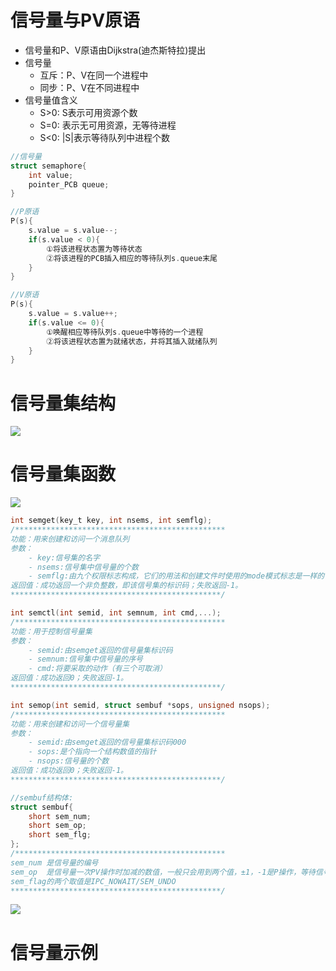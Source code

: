 # 信号量与PV原语
- 信号量和P、V原语由Dijkstra(迪杰斯特拉)提出
- 信号量
    - 互斥：P、V在同一个进程中
    - 同步：P、V在不同进程中
- 信号量值含义
    - S>0: S表示可用资源个数
    - S=0: 表示无可用资源，无等待进程
    - S<0: |S|表示等待队列中进程个数
    
```c
//信号量
struct semaphore{
    int value;
    pointer_PCB queue;
}

//P原语
P(s){
    s.value = s.value--;
    if(s.value < 0){
        ①将该进程状态置为等待状态
        ②将该进程的PCB插入相应的等待队列s.queue末尾
    }
}

//V原语
P(s){
    s.value = s.value++;
    if(s.value <= 0){
        ①唤醒相应等待队列s.queue中等待的一个进程
        ②将该进程状态置为就绪状态，并将其插入就绪队列
    }
}
```   

# 信号量集结构
![](http://ww4.sinaimg.cn/large/006tNc79gy1g4k5glyecfj31i80h4tn1.jpg)


# 信号量集函数
![]( http://ww3.sinaimg.cn/large/006tNc79gy1g4k5j4le5yj31ms0u0nmo.jpg)
```c
int semget(key_t key, int nsems, int semflg);
/***********************************************
功能：用来创建和访问一个消息队列
参数：
    - key:信号集的名字
    - nsems:信号集中信号量的个数
    - semflg:由九个权限标志构成，它们的用法和创建文件时使用的mode模式标志是一样的
返回值：成功返回一个非负整数，即该信号集的标识码；失败返回-1。
***********************************************/

int semctl(int semid, int semnum, int cmd,...);
/***********************************************
功能：用于控制信号量集
参数：
    - semid:由semget返回的信号量集标识码
    - semnum:信号集中信号量的序号
    - cmd:将要采取的动作（有三个可取消）
返回值：成功返回0；失败返回-1。
***********************************************/

int semop(int semid, struct sembuf *sops, unsigned nsops);
/***********************************************
功能：用来创建和访问一个信号量集
参数：
    - semid:由semget返回的信号量集标识码000
    - sops:是个指向一个结构数值的指针
    - nsops:信号量的个数
返回值：成功返回0；失败返回-1。
***********************************************/

//sembuf结构体:
struct sembuf{
    short sem_num;
    short sem_op;
    short sem_flg;
};
/***********************************************
sem_num 是信号量的编号
sem_op  是信号量一次PV操作时加减的数值，一般只会用到两个值，±1，-1是P操作，等待信号量变得可用，+1是V操作，发出信号量已经变得可用
sem_flag的两个取值是IPC_NOWAIT/SEM_UNDO
***********************************************/
```
![](http://ww2.sinaimg.cn/large/006tNc79gy1g4k63xtetyj31po0scasi.jpg)

# 信号量示例